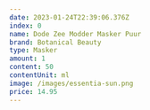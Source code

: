 ```yaml
---
date: 2023-01-24T22:39:06.376Z
index: 0
name: Dode Zee Modder Masker Puur
brand: Botanical Beauty
type: Masker
amount: 1
content: 50
contentUnit: ml
image: /images/essentia-sun.png
price: 14.95
---
```

